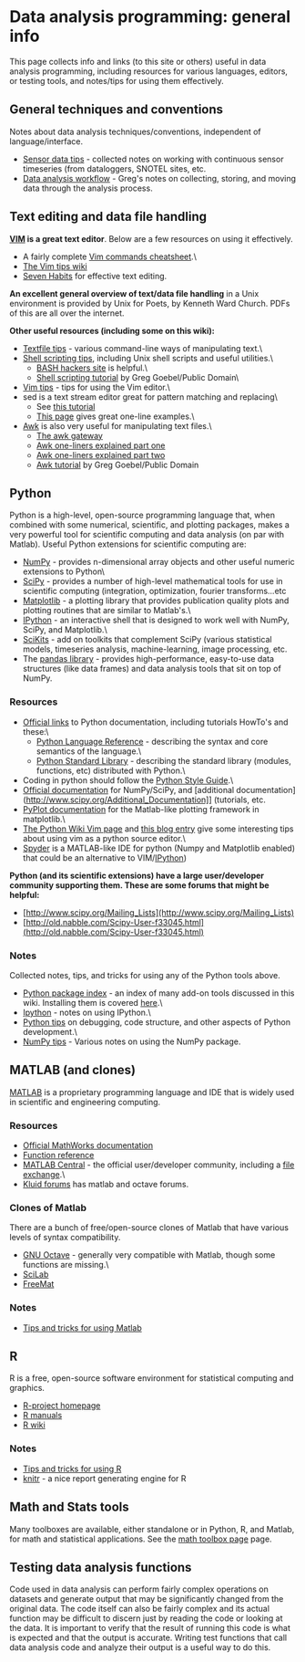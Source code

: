 # Data analysis programming: general info

This page collects info and links (to this site or others) useful in
data analysis programming, including resources for various languages,
editors, or testing tools, and notes/tips for using them effectively.

## General techniques and conventions

Notes about data analysis techniques/conventions, independent of
language/interface.

  * [Sensor data tips](/computing/comp_sensordata_tips.md) - collected notes on working with continuous sensor timeseries (from dataloggers, SNOTEL sites, etc.
  * [Data analysis workflow](computing/comp_data_analysis_workflow.md) - Greg's notes on collecting, storing, and moving data through the analysis process.

## Text editing and data file handling

**[VIM](http://www.moolenaar.net/vim.html) is a great text editor**. Below are a few resources on using it effectively.

  * A fairly complete [Vim commands cheatsheet](http://bullium.com/support/vim.html).\
  * [The Vim tips wiki](http://vim.wikia.com/wiki/Vim_Tips_Wiki)
  * [Seven Habits](http://www.moolenaar.net/habits.html) for effective text editing.

**An excellent general overview of text/data file handling** in  a Unix environment is provided by Unix for Poets, by Kenneth Ward Church. PDFs of this are all over the internet.

**Other useful resources (including some on this wiki):**

  * [Textfile tips](comp_textfiles) - various command-line ways of manipulating text.\
  * [Shell scripting tips](comp_shellscripts), including Unix shell scripts and useful utilities.\
    * [BASH hackers site](http://wiki.bash-hackers.org/doku.php) is helpful.\
    * [Shell scripting tutorial](http://www.vectorsite.net/tsshell.html) by Greg Goebel/Public Domain\
  * [Vim tips](comp_vimtips) - tips for using the Vim editor.\
  * sed is a text stream editor great for pattern matching and replacing\
    * See [this tutorial](http://www.grymoire.com/Unix/Sed.html)
    * [This page](http://sed.sourceforge.net/sed1line.txt) gives great one-line examples.\
  * [Awk](comp_awk) is also very useful for manipulating text files.\
    * [The awk gateway](http://awk.info/)
    * [Awk one-liners explained part
one](http://www.catonmat.net/blog/awk-one-liners-explained-part-one/)
    * [Awk one-liners explained part
two](http://www.catonmat.net/blog/awk-one-liners-explained-part-two/)
    * [Awk
tutorial](http://www.vectorsite.net/tsawk_1.html) by Greg Goebel/Public Domain

## Python

Python is a high-level, open-source programming language that, when
combined with some numerical, scientific, and plotting packages, makes a
very powerful tool for scientific computing and data analysis (on par
with Matlab). Useful Python extensions for scientific computing are:

 - [NumPy](http://numpy.scipy.org/) - provides n-dimensional array objects and other useful numeric extensions to Python\
 - [SciPy](http://www.scipy.org/) - provides a number of high-level mathematical tools for use in scientific computing (integration, optimization, fourier transforms...etc
 - [Matplotlib](http://matplotlib.sourceforge.net/) - a plotting library that provides publication quality plots and plotting routines that are similar to Matlab's.\
 - [IPython](http://ipython.org/) - an interactive shell that is designed to work well with NumPy, SciPy, and Matplotlib.\
 - [SciKits](http://scikits.appspot.com/scikits) - add on toolkits that complement SciPy (various statistical models, timeseries analysis, machine-learning, image processing, etc.
 - The [pandas library](http://pandas.pydata.org/) - provides high-performance, easy-to-use data structures (like data frames) and data analysis tools that sit on top of NumPy. 

### Resources

  * [Official links](http://www.python.org/doc/) to Python documentation, including tutorials HowTo's and these:\
    * [Python Language Reference](http://docs.python.org/reference/) - describing the syntax and core semantics of the language.\
    * [Python Standard Library](http://docs.python.org/library/) - describing the standard library (modules, functions, etc) distributed with Python.\
  * Coding in python should follow the [Python Style Guide](http://www.python.org/dev/peps/pep-0008/).\
  * [Official documentation](http://docs.scipy.org/doc/) for NumPy/SciPy, and [additional documentation](http://www.scipy.org/Additional_Documentation]] (tutorials, etc.
  * [PyPlot documentation](http://matplotlib.sourceforge.net/api/pyplot_api.html) for the Matlab-like plotting framework in matplotlib.\
  * [The Python Wiki Vim page](http://wiki.python.org/moin/Vim) and [this blog
entry](http://dancingpenguinsoflight.com/2009/02/python-and-vim-make-your-own-ide/) give some interesting tips about using vim as a python source editor.\
  * [Spyder](http://code.google.com/p/spyderlib/) is a MATLAB-like IDE for python (Numpy and Matplotlib enabled) that could be an alternative to VIM/[IPython](comp_ipython))

**Python (and its scientific extensions) have a large user/developer community supporting them. These are some forums that might be helpful:**

  * [http://www.scipy.org/Mailing_Lists](http://www.scipy.org/Mailing_Lists)
  * [http://old.nabble.com/Scipy-User-f33045.html](http://old.nabble.com/Scipy-User-f33045.html)

### Notes

Collected notes, tips, and tricks for using any of the Python tools
above.

  * [Python package index](http://pypi.python.org/pypi) - an index of many add-on tools discussed in this wiki. Installing them is covered [here](comp_pythontips).\
  * [Ipython](comp_ipython) - notes on using IPython.\
  * [Python tips](comp_pythontips) on debugging, code structure, and other aspects of Python development.\
  * [NumPy tips](comp_numpytips) - Various notes on using the NumPy package.

## MATLAB (and clones)

[MATLAB](http://www.mathworks.com/products/matlab/) is a
proprietary programming language and IDE that is widely used in
scientific and engineering computing.

### Resources

  * [Official MathWorks documentation](http://www.mathworks.com/help/techdoc/)
  * [Function reference](http://www.mathworks.com/help/techdoc/ref/f16-6011.html)
  * [MATLAB Central](http://www.mathworks.com/matlabcentral/) - the official user/developer community, including a [file
exchange](http://www.mathworks.com/matlabcentral/fileexchange/).\
  * [Kluid forums](http://www.kluid.com/mlib/index.php) has matlab and octave forums.

### Clones of Matlab

There are a bunch of free/open-source clones of Matlab that have various
levels of syntax compatibility.

  * [GNU Octave](http://www.gnu.org/software/octave/) - generally very compatible with Matlab, though some functions are missing.\
  * [SciLab](http://www.scilab.org/)
  * [FreeMat](http://freemat.sourceforge.net/)

### Notes

  * [Tips and tricks for using Matlab](matlabtips)

## R

R is a free, open-source software environment for statistical computing
and graphics.

  * [R-project homepage](http://www.r-project.org/index.html)
  * [R manuals](http://cran.r-project.org/manuals.html)
  * [R wiki](http://rwiki.sciviews.org/doku.php)

### Notes

  * [Tips and tricks for using R](rtips)
  * [knitr](https://github.com/yihui/knitr#readme) - a nice report generating engine for R

## Math and Stats tools

Many toolboxes are available, either standalone or in Python, R, and
Matlab, for math and statistical applications. See the [math toolbox page](math_toolboxes.md) page.

## Testing data analysis functions

Code used in data analysis can perform fairly complex operations on
datasets and generate output that may be significantly changed from the
original data. The code itself can also be fairly complex and its actual
function may be difficult to discern just by reading the code or looking
at the data. It is important to verify that the result of running this
code is what is expected and that the output is accurate. Writing test
functions that call data analysis code and analyze their output is a
useful way to do this.
